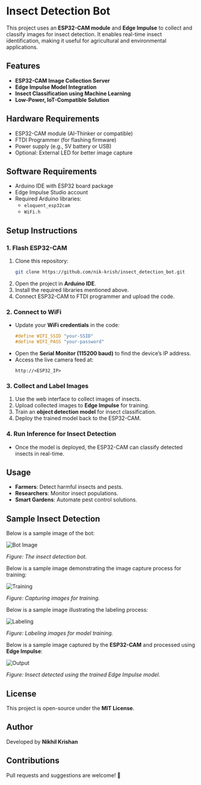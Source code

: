 # Insect Detection Bot

This project uses an **ESP32-CAM module** and **Edge Impulse** to collect and classify images for insect detection. It enables real-time insect identification, making it useful for agricultural and environmental applications.

## Features
- **ESP32-CAM Image Collection Server**
- **Edge Impulse Model Integration**
- **Insect Classification using Machine Learning**
- **Low-Power, IoT-Compatible Solution**

## Hardware Requirements
- ESP32-CAM module (AI-Thinker or compatible)
- FTDI Programmer (for flashing firmware)
- Power supply (e.g., 5V battery or USB)
- Optional: External LED for better image capture

## Software Requirements
- Arduino IDE with ESP32 board package
- Edge Impulse Studio account
- Required Arduino libraries:
  - `eloquent_esp32cam`
  - `WiFi.h`

## Setup Instructions
### 1. Flash ESP32-CAM
1. Clone this repository:
   ```bash
   git clone https://github.com/nik-krish/insect_detection_bot.git
   ```
2. Open the project in **Arduino IDE**.
3. Install the required libraries mentioned above.
4. Connect ESP32-CAM to FTDI programmer and upload the code.

### 2. Connect to WiFi
- Update your **WiFi credentials** in the code:
  ```cpp
  #define WIFI_SSID "your-SSID"
  #define WIFI_PASS "your-password"
  ```
- Open the **Serial Monitor (115200 baud)** to find the device’s IP address.
- Access the live camera feed at:
  ```
  http://<ESP32_IP>
  ```

### 3. Collect and Label Images
1. Use the web interface to collect images of insects.
2. Upload collected images to **Edge Impulse** for training.
3. Train an **object detection model** for insect classification.
4. Deploy the trained model back to the ESP32-CAM.

### 4. Run Inference for Insect Detection
- Once the model is deployed, the ESP32-CAM can classify detected insects in real-time.

## Usage
- **Farmers**: Detect harmful insects and pests.
- **Researchers**: Monitor insect populations.
- **Smart Gardens**: Automate pest control solutions.

## Sample Insect Detection  

Below is a sample image of the bot:  

![Bot Image](https://github.com/user-attachments/assets/a55cb002-2d96-4264-bf5c-c4f2e61f0e52)  

*Figure: The insect detection bot.*  

Below is a sample image demonstrating the image capture process for training:  

![Training](https://github.com/user-attachments/assets/4db8b147-1acc-451a-934d-aba851ee4ec9)  

*Figure: Capturing images for training.*  

Below is a sample image illustrating the labeling process:  

![Labeling](https://github.com/user-attachments/assets/552c9fe6-ce7d-4965-b16c-9363b0a2bd37)  

*Figure: Labeling images for model training.*  

Below is a sample image captured by the **ESP32-CAM** and processed using **Edge Impulse**:  

![Output](https://github.com/user-attachments/assets/eb04a2f0-dfd7-48b7-bedc-f34890d26be4)  

*Figure: Insect detected using the trained Edge Impulse model.*  

## License
This project is open-source under the **MIT License**.

## Author
Developed by **Nikhil Krishan**

## Contributions
Pull requests and suggestions are welcome! 🎉

